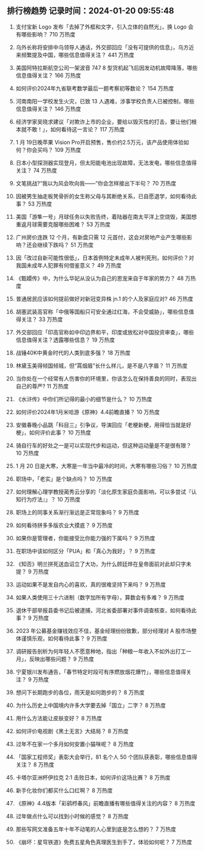 
## 排行榜趋势 记录时间：2024-01-20 09:55:48
  
  1. 支付宝新 Logo 发布「去掉了外框和文字，引入立体的自然光」，换 Logo 会有哪些影响？ 710 万热度
    
  2. 乌外长称将安排中乌领导人通话，外交部回应「没有可提供的信息」，乌方近来频繁提及中国，哪些信息值得关注？ 441 万热度
    
  3. 美国阿特拉斯航空公司一架波音 747 8 型货机起飞后因发动机故障降落，哪些信息值得关注？ 166 万热度
    
  4. 如何评价2024年九省联考数学最后一题考察初等数论？ 154 万热度
    
  5. 河南南阳一学校发生火灾，已致 13 人遇难，涉事学校负责人已被控制，哪些信息值得关注？ 146 万热度
    
  6. 经济学家吴晓求建议「对欺诈上市的企业，要给以毁灭性的打击，要让他们根本就不敢！」，如何看待这一言论？ 117 万热度
    
  7. 1 月 19日晚苹果 Vision Pro开启预售，售价约2.5万元，该产品使用体验如何？你会买吗？ 109 万热度
    
  8. 日本小型探测器实现登月，但太阳能电池出现故障，无法发电，哪些信息值得关注？ 74 万热度
    
  9. 文笔挑战?“我以为风会吹向我——”你会怎样接出下半句？ 70 万热度
    
  10. 因被男生抽走板凳骨折的女生称父母与其断绝关系，已自愿退学，如何看待此事？ 53 万热度
    
  11. 美国「游隼一号」月球任务以失败告终，着陆器在南太平洋上空烧毁，美国想重返月球需要克服哪些困难？ 53 万热度
    
  12. 广州房价连跌 12 个月，有新盘只需 12 元首付，这会对房地产业产生哪些影响？还会继续下跌吗？ 51 万热度
    
  13. 因「改过自新可能性很低」，日本首例特定未成年人被判死刑，如何评价？对我国未成年人犯罪有何借鉴意义？ 49 万热度
    
  14. 《甄嬛传》中，为什么华妃从没认为自己的恩宠来自于年家的势力？ 48 万热度
    
  15. 普通居民应该如何提前做好对新冠变异株 jn.1 的个人及家庭应对? 46 万热度
    
  16. 胡塞武装高官称「中俄等国船只可安全通过红海，不会受威胁」，哪些信息值得关注？ 33 万热度
    
  17. 外交部回应「印高官称如中印边界和平，印度或放松对中国投资审查」，哪些信息值得关注？透露哪些信息？ 19 万热度
    
  18. 战锤40K中黄金时代的人类到底多强？ 18 万热度
    
  19. 林黛玉美得倾国倾城，但“罥烟眉”长什么样儿，是不是八字眉？ 11 万热度
    
  20. 当你处在一个经常有人伤害你的环境里，你该怎么在保持善良的同时，表现出自己的尊严? 11 万热度
    
  21. 《水浒传》中你们所记得的最小的细节是什么？ 10 万热度
    
  22. 如何评价2024年1月米哈游《原神》4.4前瞻直播？ 10 万热度
    
  23. 安徽春晚小品跳「科目三」引争议，导演回应「老梗新梗，用得恰当就是好梗」，如何评价此事？ 10 万热度
    
  24. 骑自行车的好处之一是可以实现代步和运动，但这种运动量是不是很有限？ 10 万热度
    
  25. 1 月 20 日是大寒，大寒是一年当中最冷的时间，大寒有哪些习俗？ 10 万热度
    
  26. 职场中，「老实」是个缺点吗？ 10 万热度
    
  27. 如何理解心理学教授蔺秀云分享的「淡化原生家庭负面影响，可以多尝试『认知行为疗法』」？ 10 万热度
    
  28. 职场上的同事关系渐行渐远是正常现象吗？ 9 万热度
    
  29. 如何看待拼多多版农业大摸底？ 9 万热度
    
  30. 如果你是管理者，你能接受比你能力强的下属吗？ 9 万热度
    
  31. 在职场中该如何区分「PUA」和「真心为我好」？ 9 万热度
    
  32. 《知否》明兰拼死送血诏立了大功，为什么顾廷烨在皇帝面前对此却只字未提？ 9 万热度
    
  33. 运动如果不是发自内心的喜欢，真的很难坚持下来吗？ 9 万热度
    
  34. 如果人类使用三十六进制（数字加所有字母），算数会有多难？ 9 万热度
    
  35. 退休干部举报县委书记后被逮捕，河北省委部署对事件调查核查，如何看待此事？ 9 万热度
    
  36. 2023 年公募基金赚钱效应不佳，基金经理纷纷致歉，部分经理对 A 股市场整体谨慎乐观，如何看待此事？ 9 万热度
    
  37. 调研报告剖析为何年轻人不愿意种地，指出「种粮一年收入不如外出打工一月」，反映出哪些问题？ 9 万热度
    
  38. 宁夏银川发布通告，「春节特定时段可有序燃放烟花爆竹」，哪些信息值得关注？ 9 万热度
    
  39. 想问下长期跑步的各位，雨天是如何跑步的？ 8 万热度
    
  40. 为什么历史上中国境内许多大学要去掉「国立」二字？ 8 万热度
    
  41. 用什么方法能让皮肤变好？ 8 万热度
    
  42. 如何评价电视剧《黑土无言》大结局？ 8 万热度
    
  43. 过年不在家一个多月如何安置小猫咪呢？ 8 万热度
    
  44. 「国家工程师奖」表彰大会举行，81 名个人 50 个团队获表彰，哪些信息值得关注？ 8 万热度
    
  45. 卡塔尔亚洲杯伊拉克 2:1 击败日本，如何评价这场比赛？ 8 万热度
    
  46. 新手化妆你们都买什么口红啊？ 8 万热度
    
  47. 《原神》4.4版本「彩鹞栉春风」前瞻直播有哪些值得关注的内容？ 8 万热度
    
  48. 过年做点什么可以找到小时候的感觉？ 8 万热度
    
  49. 那些写网文准备五年十年不动笔的人心里到底是怎么想的？ 7 万热度
    
  50. 《崩坏：星穹铁道》免费五星角色真理医生到手了，体验如何呢？ 7 万热度
    